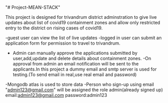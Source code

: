 "# Project-MEAN-STACK" 

This project is designed for trivandrum district adminstration to give live updates about list of covid19 containment zones and allow only restricted entry to the district on rising cases of covid19.

-guest user can view the list of live updates
-logged in user can submit an application form for permission  to travel to trivandrum.
- Admin can manually approve the applications submitted by user,add,update and delete details about containment zones.
-On approval from admin an email notification will be sent to the applicants.In this project a dummy email and smtp server is used for testing.(To send email in real,use real email and password)

-Mongodb atlas is used to store data
-Person who sign-up using email "admin123@gmail.com" will be assigned the role admin(already signed  up)
        email:admin123@gmail.com
        password:admin123